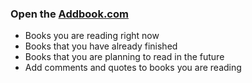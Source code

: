 <h3>Open the
<a href="https://priceless-kepler-5be14d.netlify.app">Addbook.com</a>
</h3>
<ul>
<li>Books you are reading right now</li>
<li>Books that you have already finished</li>
<li>Books that you are planning to read in the future</li>
<li>Add comments and quotes to books you are reading</li>
 </ul>
